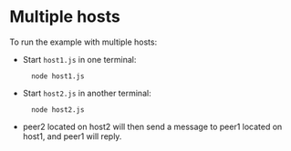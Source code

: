 # Multiple hosts

To run the example with multiple hosts:

- Start `host1.js` in one terminal:
 
        node host1.js
      
- Start `host2.js` in another terminal:

        node host2.js
      
- peer2 located on host2 will then send a message to peer1 located on host1,
  and peer1 will reply.

